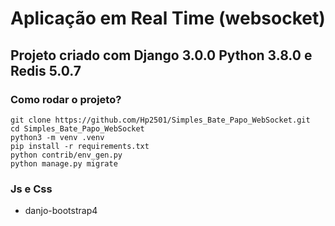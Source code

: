 # Aplicação em Real Time (websocket)

## Projeto criado com Django 3.0.0 Python 3.8.0 e  Redis 5.0.7

### Como rodar o projeto?

```
git clone https://github.com/Hp2501/Simples_Bate_Papo_WebSocket.git
cd Simples_Bate_Papo_WebSocket
python3 -m venv .venv
pip install -r requirements.txt
python contrib/env_gen.py
python manage.py migrate
```

### Js e Css 

* danjo-bootstrap4